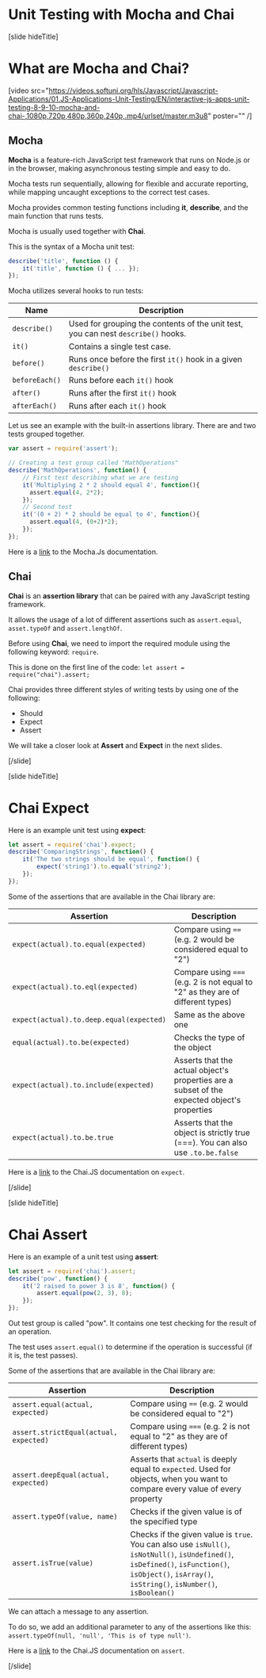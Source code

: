 # Unit Testing with Mocha and Chai

[slide hideTitle]

# What are Mocha and Chai?

[video src="https://videos.softuni.org/hls/Javascript/Javascript-Applications/01.JS-Applications-Unit-Testing/EN/interactive-js-apps-unit-testing-8-9-10-mocha-and-chai-,1080p,720p,480p,360p,240p,.mp4/urlset/master.m3u8" poster="" /]


## Mocha

**Mocha** is a feature-rich JavaScript test framework that runs on Node.js or in the browser, making asynchronous testing simple and easy to do.

Mocha tests run sequentially, allowing for flexible and accurate reporting, while mapping uncaught exceptions to the correct test cases. 

Mocha provides common testing functions including **it**, **describe**, and the main function that runs tests.

Mocha is usually used together with **Chai**.


This is the syntax of a Mocha unit test:

```js
describe('title', function () {
    it('title', function () { ... });
});
```

Mocha utilizes several hooks to run tests:

| **Name** | **Description** |
| --- | --- |
| `describe()` | Used for grouping the contents of the unit test, you can nest `describe()` hooks. |
| `it()` | Contains a single test case. |
| `before()` | Runs once before the first `it()` hook in a given `describe()` |
| `beforeEach()` | Runs before each `it()` hook |
| `after()` | Runs after the first `it()` hook |
| `afterEach()` | Runs after each `it()` hook |


Let us see an example with the built-in assertions library. There are and two tests grouped together.

```js
var assert = require('assert');

// Creating a test group called "MathOperations"
describe('MathOperations', function() {
    // First test describing what we are testing
    it('Multiplying 2 * 2 should equal 4', function(){
      assert.equal(4, 2*2);
    });
    // Second test
    it('(0 + 2) * 2 should be equal to 4', function(){
      assert.equal(4, (0+2)*2);
    });
});
```



Here is a [link](https://www.mochajs.org/) to the Mocha.Js documentation. 

## Chai

**Chai** is an **assertion library** that can be paired with any JavaScript testing framework.

It allows the usage of a lot of different assertions such as `assert.equal`, `asset.typeOf` and `assert.lengthOf`.

Before using **Chai**, we need to import the required module using the following keyword: `require`.

This is done on the first line of the code: `let assert = require("chai").assert;`

Chai provides three different styles of writing tests by using one of the following:
- Should
- Expect
- Assert

We will take a closer look at **Assert** and **Expect** in the next slides.

[/slide]


[slide hideTitle]
# Chai Expect

Here is an example unit test using **expect**:

```js
let assert = require('chai').expect;
describe('ComparingStrings', function() {
    it('The two strings should be equal', function() {
        expect('string1').to.equal('string2');
    });
});
```

Some of the assertions that are available in the Chai library are:

| **Assertion**  | **Description** |
| --- | --- |
| `expect(actual).to.equal(expected)` | Compare using `==` (e.g. 2 would be considered equal to "2") |
| `expect(actual).to.eql(expected) `| Compare using `===` (e.g. 2 is not equal to "2" as they are of different types)  |
| `expect(actual).to.deep.equal(expected)` | Same as the above one |
| `equal(actual).to.be(expected)` | Checks the type of the object |
| `expect(actual).to.include(expected)` | Asserts that the actual object's properties are a subset of the expected object's properties |
| `expect(actual).to.be.true` | Asserts that the object is strictly true (===). You can also use `.to.be.false`  |


Here is a [link](https://www.chaijs.com/api/bdd) to the Chai.JS documentation on `expect`.

[/slide]

[slide hideTitle]
# Chai Assert

Here is an example of a unit test using **assert**:

```js
let assert = require('chai').assert;
describe('pow', function() {
    it('2 raised to power 3 is 8', function() {
        assert.equal(pow(2, 3), 8);
    });
});
```

Out test group is called "pow". It contains one test checking for the result of an operation.

The test uses `assert.equal()` to determine if the operation is successful (if it is, the test passes).

Some of the assertions that are available in the Chai library are:

| **Assertion**  | **Description** |
| --- | --- |
| `assert.equal(actual, expected)` | Compare using `==` (e.g. 2 would be considered equal to "2") |
| `assert.strictEqual(actual, expected)` | Compare using `===` (e.g. 2 is not equal to "2" as they are of different types) |
| `assert.deepEqual(actual, expected)` | Asserts that `actual` is deeply equal to `expected`. Used for objects, when you want to compare every value of every property|
| `assert.typeOf(value, name)` | Checks if the given value is of the specified type|
| `assert.isTrue(value)` | Checks if the given value is `true`. You can also use `isNull()`, `isNotNull()`, `isUndefined()`, `isDefined()`, `isFunction()`, `isObject()`, `isArray()`, `isString()`, `isNumber()`, `isBoolean()` |

We can attach a message to any assertion.

To do so, we add an additional parameter to any of the assertions like this: `assert.typeOf(null, 'null', 'This is of type null')`.

Here is a [link](https://www.chaijs.com/api/assert) to the Chai.JS documentation on `assert`.

[/slide]
